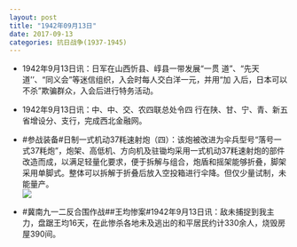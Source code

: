 ```yaml
---
layout: post
title: "1942年09月13日"
date: 2017-09-13
categories: 抗日战争(1937-1945)
---
```


<meta name="referrer" content="no-referrer" />

- 1942年9月13日讯：日军在山西忻县、崞县一带发展“一贯 道”、“先天道’’、“同义会”等迷信组织，入会时每人交白洋一元，并用“加 入后，日本可以不杀”欺骗群众，入会后进行特务活动。 

- 1942年9月13日讯：中、中、交、农四联总处令四 行在陕、甘、宁、青、新五省增设分、支行，完成西北金融网。 

- #参战装备#日制一式机动37粍速射炮（四）：该炮被改进为伞兵型号“落号一式37粍炮”，炮架、高低机、方向机及驻锄均采用一式机动37粍速射炮的部件改造而成，以满足轻量化要求，便于拆解与组合，炮盾和摇架能够折叠，脚架采用单脚式。整体可以拆解于折叠后放入空投箱进行伞降。但仅少量试制，未能量产。 <br/><img src="https://wx4.sinaimg.cn/large/aca367d8ly1fjhpf9uwb1j21jk15o7s0.jpg" />

- #冀南九一二反合围作战##王均惨案#1942年9月13日讯：敌未捕捉到我主力，盘踞王均16天，在此惨杀各地未及逃出的和平居民约计330余人，烧毁房屋390间。 

